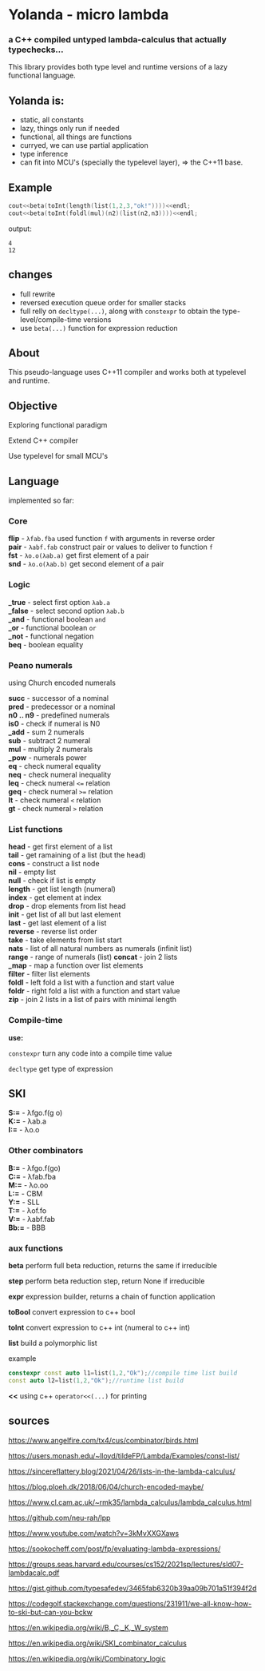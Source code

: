 # Yolanda - micro lambda

### a C++ compiled untyped lambda-calculus that actually typechecks...

This library provides both type level and runtime versions of a lazy functional language.

## Yolanda is:

- static, all constants
- lazy, things only run if needed
- functional, all things are functions
- curryed, we can use partial application
- type inference
- can fit into MCU's (specially the typelevel layer), => the C++11 base.

## Example
```c++
cout<<beta(toInt(length(list(1,2,3,"ok!"))))<<endl;
cout<<beta(toInt(foldl(mul)(n2)(list(n2,n3))))<<endl;
```
output:
```text
4  
12
```

## changes

* full rewrite
* reversed execution queue order for smaller stacks
* full relly on `decltype(...)`, along with `constexpr` to obtain the type-level/compile-time versions
* use `beta(...)` function for expression reduction

## About

This pseudo-language uses C++11 compiler and works both at typelevel and runtime.

## Objective

Exploring functional paradigm

Extend C++ compiler

Use typelevel for small MCU's

## Language

implemented so far:

### Core

**flip** - `λfab.fba` used function `f` with arguments in reverse order  
**pair** - `λabf.fab` construct pair or values to deliver to function `f`  
**fst** - `λo.o(λab.a)` get first element of a pair  
**snd** - `λo.o(λab.b)` get second element of a pair  

### Logic
**_true** - select first option `λab.a`  
**_false** - select second option `λab.b`  
**_and** - functional boolean `and`  
**_or** - functional boolean `or`  
**_not** - functional negation  
**beq** - boolean equality  

### Peano numerals

using Church encoded numerals

**succ** - successor of a nominal  
**pred** - predecessor or a nominal  
**n0 .. n9** - predefined numerals  
**is0** - check if numeral is N0  
**_add** - sum 2 numerals  
**sub** - subtract 2 numeral  
**mul** - multiply 2 numerals  
**_pow** - numerals power  
**eq** - check numeral equality  
**neq** - check numeral inequality  
**leq** - check numeral `<=` relation  
**geq** - check numeral `>=` relation  
**lt** - check numeral `<` relation  
**gt** - check numeral `>` relation  

### List functions
**head** - get first element of a list  
**tail** - get ramaining of a list (but the head)  
**cons** - construct a list node  
**nil** - empty list  
**null** - check if list is empty  
**length** - get list length (numeral)  
**index** - get element at index  
**drop** - drop elements from list head  
**init** - get list of all but last element  
**last** - get last element of a list  
**reverse** - reverse list order  
**take** - take elements from list start  
**nats** - list of all natural numbers as numerals (infinit list)  
**range** - range of numerals (list)
**concat** - join 2 lists  
**_map** - map a function over list elements  
**filter** - filter list elements  
**foldl** - left fold a list with a function and start value  
**foldr** - right fold a list with a function and start value  
**zip** - join 2 lists in a list of pairs with minimal length  

### Compile-time

**use:**

`constexpr` turn any code into a compile time value

`decltype` get type of expression 

## SKI

**S:=** - λfgo.f(g o)  
**K:=** - λab.a  
**I:=** - λo.o  

### Other combinators

**B:=** - λfgo.f(go)  
**C:=** - λfab.fba  
**M:=** - λo.oo  
**L:=** - CBM  
**Y:=** - SLL  
**T:=** - λof.fo  
**V:=** - λabf.fab  
**Bb:=** - BBB  

### aux functions

**beta** perform full beta reduction, returns the same if irreducible

**step** perform beta reduction step, return None if irreducible

**expr** expression builder, returns a chain of function application

**toBool** convert expression to c++ bool

**toInt** convert expression to c++ int (numeral to c++ int)

**list** build a polymorphic list

example
```c++
constexpr const auto l1=list(1,2,"Ok");//compile time list build
const auto l2=list(1,2,"Ok");//runtime list build
```

**<<** using c++ `operator<<(...)` for printing

## sources

https://www.angelfire.com/tx4/cus/combinator/birds.html

https://users.monash.edu/~lloyd/tildeFP/Lambda/Examples/const-list/

https://sincereflattery.blog/2021/04/26/lists-in-the-lambda-calculus/

https://blog.ploeh.dk/2018/06/04/church-encoded-maybe/

https://www.cl.cam.ac.uk/~rmk35/lambda_calculus/lambda_calculus.html

https://github.com/neu-rah/lpp

https://www.youtube.com/watch?v=3kMvXXGXaws

https://sookocheff.com/post/fp/evaluating-lambda-expressions/

https://groups.seas.harvard.edu/courses/cs152/2021sp/lectures/sld07-lambdacalc.pdf

https://gist.github.com/typesafedev/3465fab6320b39aa09b701a51f394f2d

https://codegolf.stackexchange.com/questions/231911/we-all-know-how-to-ski-but-can-you-bckw

https://en.wikipedia.org/wiki/B,_C,_K,_W_system

https://en.wikipedia.org/wiki/SKI_combinator_calculus

https://en.wikipedia.org/wiki/Combinatory_logic